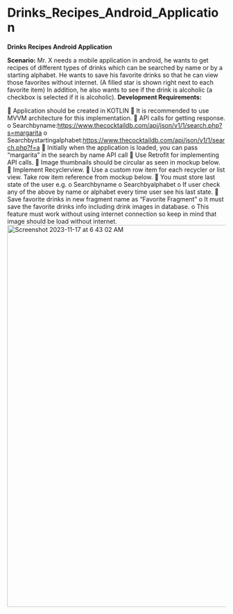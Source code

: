 # Drinks_Recipes_Android_Application
**Drinks Recipes Android Application**

**Scenario:**
Mr. X needs a mobile application in android, he wants to get recipes of different types of drinks which can be searched by name or by a starting alphabet. He wants to save his favorite drinks so that he can view those favorites without internet. (A filled star is shown right next to each favorite item) In addition, he also wants to see if the drink is alcoholic (a checkbox is selected if it is alcoholic).
**Development Requirements:**

 Application should be created in KOTLIN
 It is recommended to use MVVM architecture for this implementation.
 API calls for getting response.
o Searchbyname:https://www.thecocktaildb.com/api/json/v1/1/search.php?s=margarita
o Searchbystartingalphabet:https://www.thecocktaildb.com/api/json/v1/1/search.php?f=a
 Initially when the application is loaded, you can pass “margarita” in the search by name API call
 Use Retrofit for implementing API calls.
 Image thumbnails should be circular as seen in mockup below.
 Implement Recyclerview.
 Use a custom row item for each recycler or list view. Take row item reference from mockup below.
 You must store last state of the user e.g.
o Searchbyname
o Searchbyalphabet
o If user check any of the above by name or alphabet every time user see his last state.
 Save favorite drinks in new fragment name as “Favorite Fragment”
o It must save the favorite drinks info including drink images in database.
o This feature must work without using internet connection so keep in mind that image should be load
without internet.
<img width="880" alt="Screenshot 2023-11-17 at 6 43 02 AM" src="https://github.com/sameerniazi/Drinks_Recipes_Android_Application/assets/58805395/9583f258-ecc5-4564-940f-c4bb8accd3c0">
